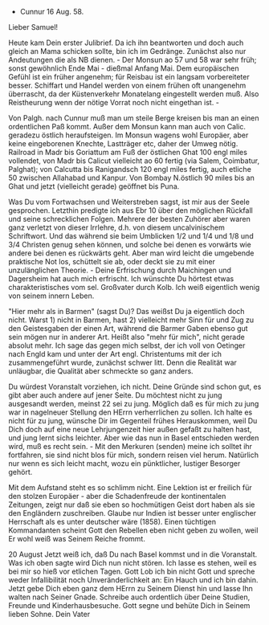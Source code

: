 + Cunnur 16 Aug. 58.

Lieber Samuel!

Heute kam Dein erster Julibrief. Da ich ihn beantworten und doch auch gleich an Mama schicken sollte, bin ich im Gedränge. Zunächst also nur Andeutungen die als NB dienen. - Der Monsun ao 57 und 58 war sehr früh; sonst gewöhnlich Ende Mai - dießmal Anfang Mai. Dem europäischen Gefühl ist ein früher angenehm; für Reisbau ist ein langsam vorbereiteter besser. Schiffart und Handel werden von einem frühen oft unangenehm überrascht, da der Küstenverkehr Monatelang eingestellt werden muß. Also Reistheurung wenn der nötige Vorrat noch nicht eingethan ist. -

Von Palgh. nach Cunnur muß man um steile Berge kreisen bis man an einen ordentlichen Paß kommt. Außer dem Monsun kann man auch von Calic. geradezu östlich heraufsteigen. Im Monsun wagens wohl Europäer, aber keine eingeborenen Knechte, Lastträger etc, daher der Umweg nötig. Railroad in Madr bis Goriattum am Fuß der östlichen Ghat 100 engl miles vollendet, von Madr bis Calicut vielleicht ao 60 fertig (via Salem, Coimbatur, Palghat); von Calcutta bis Ranigandsch 120 engl miles fertig, auch etliche 50 zwischen Allahabad und Kanpur. Von Bombay N.östlich 90 miles bis an Ghat und jetzt (vielleicht gerade) geöffnet bis Puna.

Was Du vom Fortwachsen und Weiterstreben sagst, ist mir aus der Seele gesprochen. Letzthin predigte ich aus Ebr 10 über den möglichen Rückfall und seine schrecklichen Folgen. Mehrere der besten Zuhörer aber waren ganz verletzt von dieser Irrlehre, d.h. von diesem uncalvinischem Schriftwort. Und das während sie beim Umblicken 1/2 und 1/4 und 1/8 und 3/4 Christen genug sehen können, und solche bei denen es vorwärts wie andere bei denen es rückwärts geht. Aber man wird leicht die umgebende praktische Not los, schüttelt sie ab, oder deckt sie zu mit einer unzulänglichen Theorie. - 
Deine Erfrischung durch Maichingen und Dagersheim hat auch mich erfrischt. Ich wünschte Du hörtest etwas charakteristisches vom sel. Großvater durch Kolb. Ich weiß eigentlich wenig von seinem innern Leben.

"Hier mehr als in Barmen" (sagst Du)? Das weißst Du ja eigentlich doch nicht. Warst 1) nicht in Barmen, hast 2) vielleicht mehr Sinn für und Zug zu den Geistesgaben der einen Art, während die Barmer Gaben ebenso gut sein mögen nur in anderer Art. Heißt also "mehr für mich", nicht gerade absolut mehr. Ich sage das gegen mich selbst, der ich voll von Oetinger nach Engld kam und unter der Art engl. Christentums mit der ich zusammengeführt wurde, zunächst schwer litt. Denn die Realität war unläugbar, die Qualität aber schmeckte so ganz anders.

Du würdest Voranstalt vorziehen, ich nicht. Deine Gründe sind schon gut, es gibt aber auch andere auf jener Seite. Du möchtest nicht zu jung ausgesandt werden, meinst 22 sei zu jung. Möglich daß es für mich zu jung war in nagelneuer Stellung den HErrn verherrlichen zu sollen. Ich halte es nicht für zu jung, wünsche Dir im Gegenteil frühes Herauskommen, weil Du Dich doch auf eine neue Lehrjungenzeit hier außen gefaßt zu halten hast, und jung lernt sichs leichter. Aber wie das nun in Basel entschieden werden wird, muß es recht sein. - Mit den Merkuren (senden) meine ich solltet ihr fortfahren, sie sind nicht blos für mich, sondern reisen viel herum. Natürlich nur wenn es sich leicht macht, wozu ein pünktlicher, lustiger Besorger gehört.

Mit dem Aufstand steht es so schlimm nicht. Eine Lektion ist er freilich für den stolzen Europäer - aber die Schadenfreude der kontinentalen Zeitungen, zeigt nur daß sie eben so hochmütigen Geist dort haben als sie den Engländern zuschreiben. Glaube nur Indien ist besser unter englischer Herrschaft als es unter deutscher wäre (1858). Einen tüchtigen Kommandanten scheint Gott den Rebellen eben nicht geben zu wollen, weil Er wohl weiß was Seinem Reiche frommt.

20 August Jetzt weiß ich, daß Du nach Basel kommst und in die Voranstalt. Was ich oben sagte wird Dich nun nicht stören. Ich lasse es stehen, weil es bei mir so hieß vor etlichen Tagen. Gott Lob ich bin nicht Gott und spreche weder Infallibilität noch Unveränderlichkeit an: Ein Hauch und ich bin dahin. Jetzt gebe Dich eben ganz dem HErrn zu Seinem Dienst hin und lasse Ihn walten nach Seiner Gnade. Schreibe auch ordentlich über Deine Studien, Freunde und Kinderhausbesuche. Gott segne und behüte Dich in Seinem lieben Sohne.
 Dein Vater
